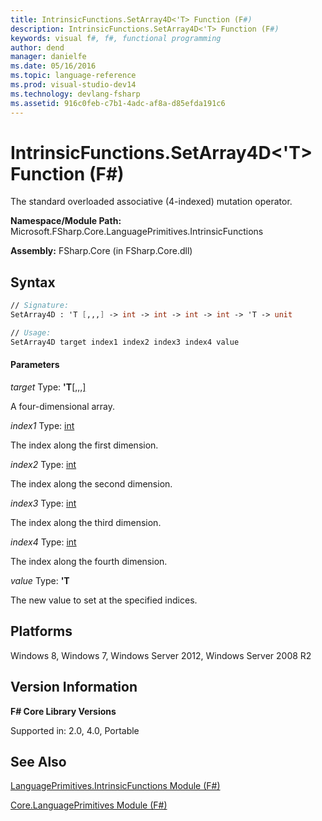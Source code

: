 ```yaml
---
title: IntrinsicFunctions.SetArray4D<'T> Function (F#)
description: IntrinsicFunctions.SetArray4D<'T> Function (F#)
keywords: visual f#, f#, functional programming
author: dend
manager: danielfe
ms.date: 05/16/2016
ms.topic: language-reference
ms.prod: visual-studio-dev14
ms.technology: devlang-fsharp
ms.assetid: 916c0feb-c7b1-4adc-af8a-d85efda191c6 
---
```


# IntrinsicFunctions.SetArray4D<'T> Function (F#)

The standard overloaded associative (4-indexed) mutation operator.

**Namespace/Module Path:** Microsoft.FSharp.Core.LanguagePrimitives.IntrinsicFunctions

**Assembly:** FSharp.Core (in FSharp.Core.dll)


## Syntax

```fsharp
// Signature:
SetArray4D : 'T [,,,] -> int -> int -> int -> int -> 'T -> unit

// Usage:
SetArray4D target index1 index2 index3 index4 value
```

#### Parameters
*target*
Type: **'T**[[,,,]](https://msdn.microsoft.com/library/e957316d-b2e0-4f04-ac4c-426d4f38a968)


A four-dimensional array.


*index1*
Type: [int](https://msdn.microsoft.com/library/025d5455-3622-4ea5-9573-3ecbd4ee1375)


The index along the first dimension.


*index2*
Type: [int](https://msdn.microsoft.com/library/025d5455-3622-4ea5-9573-3ecbd4ee1375)


The index along the second dimension.


*index3*
Type: [int](https://msdn.microsoft.com/library/025d5455-3622-4ea5-9573-3ecbd4ee1375)


The index along the third dimension.


*index4*
Type: [int](https://msdn.microsoft.com/library/025d5455-3622-4ea5-9573-3ecbd4ee1375)


The index along the fourth dimension.


*value*
Type: **'T**


The new value to set at the specified indices.

## Platforms
Windows 8, Windows 7, Windows Server 2012, Windows Server 2008 R2


## Version Information
**F# Core Library Versions**

Supported in: 2.0, 4.0, Portable


## See Also
[LanguagePrimitives.IntrinsicFunctions Module &#40;F&#35;&#41;](LanguagePrimitives.IntrinsicFunctions-Module-%5BFSharp%5D.md)

[Core.LanguagePrimitives Module &#40;F&#35;&#41;](Core.LanguagePrimitives-Module-%5BFSharp%5D.md)